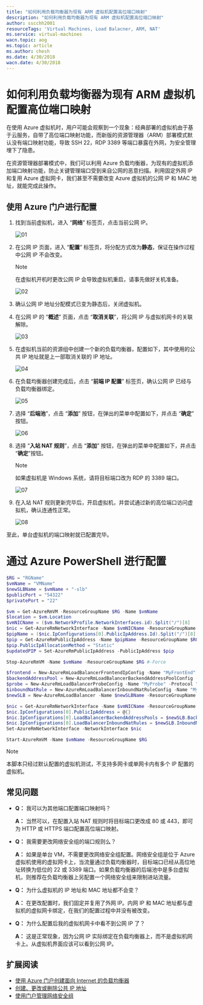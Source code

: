 ```yaml
---
title: "如何利用负载均衡器为现有 ARM 虚拟机配置高位端口映射"
description: "如何利用负载均衡器为现有 ARM 虚拟机配置高位端口映射"
author: sscchh2001
resourceTags: 'Virtual Machines, Load Balacner, ARM, NAT'
ms.service: virtual-machines
wacn.topic: aog
ms.topic: article
ms.author: chesh
ms.date: 4/30/2018
wacn.date: 4/30/2018
---
```


# 如何利用负载均衡器为现有 ARM 虚拟机配置高位端口映射

在使用 Azure 虚拟机时，用户可能会观察到一个现象：经典部署的虚拟机由于基于云服务，自带了高位端口映射功能，而新版的资源管理器（ARM）部署模式默认没有端口映射功能，导致 SSH 22，RDP 3389 等端口暴露在外网，为安全管理埋下了隐患。

在资源管理器部署模式中，我们可以利用 Azure 负载均衡器，为现有的虚拟机添加端口映射功能，防止关键管理端口受到来自公网的恶意扫描。利用固定外网 IP 和复用 Azure 虚拟网卡，我们甚至不需要改变 Azure 虚拟机的公网 IP 和 MAC 地址，就能完成此操作。

## 使用 Azure 门户进行配置

1. 找到当前虚拟机，进入 “**网络**” 标签页，点击当前公网 IP。

    ![01](media/aog-virtual-machines-arm-howto-configure-nat-rule-by-load-balancer/01.png)

2. 在公网 IP 页面，进入 “**配置**” 标签页，将分配方式改为**静态**，保证在操作过程中公网 IP 不会改变。

    > [!NOTE]
    > 在虚拟机开机时更改公网 IP 会导致虚拟机重启，请事先做好关机准备。

    ![02](media/aog-virtual-machines-arm-howto-configure-nat-rule-by-load-balancer/02.png)

3. 确认公网 IP 地址分配模式已变为静态后，关闭虚拟机。

4. 在公网 IP 的 “**概述**” 页面，点击 “**取消关联**”，将公网 IP 与虚拟机网卡的关联解除。

    ![03](media/aog-virtual-machines-arm-howto-configure-nat-rule-by-load-balancer/03.png)

5. 在虚拟机当前的资源组中创建一个新的负载均衡器，配置如下，其中使用的公共 IP 地址就是上一部取消关联的 IP 地址。

    ![04](media/aog-virtual-machines-arm-howto-configure-nat-rule-by-load-balancer/04.png)

6. 在负载均衡器创建完成后，点击 “**前端 IP 配置**” 标签页，确认公网 IP 已经与负载均衡器绑定。

    ![05](media/aog-virtual-machines-arm-howto-configure-nat-rule-by-load-balancer/05.png)

7. 选择 “**后端池**”，点击 “**添加**” 按钮，在弹出的菜单中配置如下，并点击 “**确定**” 按钮。

    ![06](media/aog-virtual-machines-arm-howto-configure-nat-rule-by-load-balancer/06.png)

8. 选择 “**入站 NAT 规则**”，点击 “**添加**” 按钮，在弹出的菜单中配置如下，并点击 “**确定**”按钮。

    > [!NOTE]
    > 如果虚拟机是 Windows 系统，请将目标端口改为 RDP 的 3389 端口。

    ![07](media/aog-virtual-machines-arm-howto-configure-nat-rule-by-load-balancer/07.png)

9. 在入站 NAT 规则更新完毕后，开启虚拟机，并尝试通过新的高位端口访问虚拟机，确认连通性正常。

    ![08](media/aog-virtual-machines-arm-howto-configure-nat-rule-by-load-balancer/08.png)

至此，单台虚拟机的端口映射就已配置完毕。

# 通过 Azure PowerShell 进行配置

```powershell
$RG = "RGName"
$vmName = "VMName"
$newSLBName = $vmName + "-slb"
$publicPort = "54322"
$privatePort = "22"

$vm = Get-AzureRmVM -ResourceGroupName $RG -Name $vmName
$location = $vm.Location
$vmNICName = ($vm.NetworkProfile.NetworkInterfaces.id).Split("/")[8]
$nic = Get-AzureRmNetworkInterface -Name $vmNICName -ResourceGroupName $rg
$pipName = ($nic.IpConfigurations[0].PublicIpAddress.Id).Split("/")[8]
$pip = Get-AzureRmPublicIpAddress -Name $pipName -ResourceGroupName $RG
$pip.PublicIpAllocationMethod = "Static"
$updatedPIP = Set-AzureRmPublicIpAddress -PublicIpAddress $pip

Stop-AzureRmVM -Name $vmName -ResourceGroupName $RG #-Force

$frontend = New-AzureRmLoadBalancerFrontendIpConfig -Name "MyFrontEnd" -PublicIpAddress $updatedPIP
$backendAddressPool = New-AzureRmLoadBalancerBackendAddressPoolConfig -Name "MyBackendAddPoolConfig02" 
$probe = New-AzureRmLoadBalancerProbeConfig -Name "MyProbe" -Protocol "TCP" -Port $publicPort -IntervalInSeconds 5 -ProbeCount 2
$inboundNatRule = New-AzureRmLoadBalancerInboundNatRuleConfig -Name "MyinboundNatRule1" -FrontendIPConfiguration $frontend -Protocol "TCP" -FrontendPort $publicPort -BackendPort $privatePort -IdleTimeoutInMinutes 5
$newSLB = New-AzureRmLoadBalancer -Name $newSLBName -ResourceGroupName $RG -Location $location -FrontendIpConfiguration $frontend -BackendAddressPool $backendAddressPool -Probe $probe -InboundNatRule $inboundNatRule

$nic = Get-AzureRmNetworkInterface -Name $vmNICName -ResourceGroupName $rg
$nic.IpConfigurations[0].PublicIpAddress = @{}
$nic.IpConfigurations[0].LoadBalancerBackendAddressPools = $newSLB.BackendAddressPools[0]
$nic.IpConfigurations[0].LoadBalancerInboundNatRules = $newSLB.InboundNatRules[0]
Set-AzureRmNetworkInterface -NetworkInterface $nic

Start-AzureRmVM -Name $vmName -ResourceGroupName $RG
```

> [!NOTE]
> 本脚本只经过默认配置的虚拟机测试，不支持多网卡或单网卡内有多个 IP 配置的虚拟机。

## 常见问题

- **Q：** 我可以为其他端口配置端口映射吗？

    **A：** 当然可以，在配置入站 NAT 规则时将目标端口更改成 80 或 443，即可为 HTTP 或 HTTPS 端口配置高位端口映射。

- **Q：** 我需要更改网络安全组的端口规则么？

    **A：** 如果是单台 VM，不需要更改网络安全组配置。网络安全组是位于 Azure 虚拟机使用的虚拟网卡上，当流量通过负载均衡器时，目标端口已经从高位地址转换为低位的 22 或 3389 端口。如果负载均衡器的后端池中是多台虚拟机，则推荐在负载均衡器上另配置一个网络安全组来限制进站流量。

- **Q：** 为什么虚拟机的 IP 地址和 MAC 地址都不会变？

    **A：** 在更改配置时，我们固定并复用了外网 IP。内网 IP 和 MAC 地址都与虚拟机的虚拟网卡绑定，在我们的配置过程中并没有被改变。

- **Q：** 为什么配置后我的虚拟机网卡中看不到公网 IP 了？

    **A：** 这是正常现象，因为公网 IP 实际绑定在负载均衡器上，而不是虚拟机网卡上。从虚拟机界面应该可以看到公网 IP。

## 扩展阅读

- [使用 Azure 门户创建面向 Internet 的负载均衡器](https://docs.azure.cn/zh-cn/load-balancer/load-balancer-get-started-internet-portal)
- [创建、更改或删除公共 IP 地址](https://docs.azure.cn/zh-cn/virtual-network/virtual-network-public-ip-address)
- [使用门户管理网络安全组](https://docs.azure.cn/zh-cn/virtual-network/virtual-network-manage-nsg-arm-portal)
